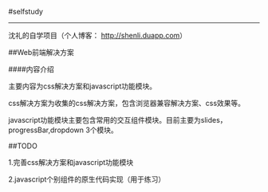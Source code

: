 #selfstudy

-----

沈礼的自学项目（个人博客： <http://shenli.duapp.com>）

##Web前端解决方案

####内容介绍

主要内容为css解决方案和javascript功能模块。

css解决方案为收集的css解决方案，包含浏览器兼容解决方案、css效果等。

javascript功能模块主要包含常用的交互组件模块。目前主要为slides，progressBar,dropdown 3个模块。

##TODO

1.完善css解决方案和javascript功能模块

2.javascript个别组件的原生代码实现（用于练习）
